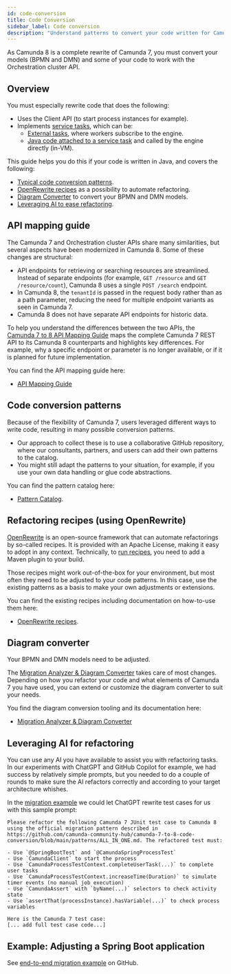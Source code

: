 ```yaml
---
id: code-conversion
title: Code Conversion
sidebar_label: Code conversion
description: "Understand patterns to convert your code written for Camunda 7 to run on Camunda 8."
---
```


As Camunda 8 is a complete rewrite of Camunda 7, you must convert your models (BPMN and DMN) and some of your code to work with the Orchestration cluster API.

## Overview

You must especially rewrite code that does the following:

- Uses the Client API (to start process instances for example).
- Implements [service tasks](/components/modeler/bpmn/service-tasks/service-tasks.md), which can be:
  - [External tasks](https://docs.camunda.org/manual/latest/user-guide/process-engine/external-tasks/#the-external-task-pattern), where workers subscribe to the engine.
  - [Java code attached to a service task](https://docs.camunda.org/manual/latest/user-guide/process-engine/delegation-code/) and called by the engine directly (in-VM).

This guide helps you do this if your code is written in Java, and covers the following:

- [Typical code conversion patterns](#code-conversion-patterns).
- [OpenRewrite recipes](#openrewrite-recipes) as a possibility to automate refactoring.
- [Diagram Converter](#diagram-converter) to convert your BPMN and DMN models.
- [Leveraging AI to ease refactoring](#leveraging-ai-for-refactoring).

## API mapping guide

The Camunda 7 and Orchestration cluster APIs share many similarities, but several aspects have been modernized in Camunda 8. Some of these changes are structural:

- API endpoints for retrieving or searching resources are streamlined. Instead of separate endpoints (for example, `GET /resource` and `GET /resource/count`), Camunda 8 uses a single `POST /search` endpoint.
- In Camunda 8, the `tenantId` is passed in the request body rather than as a path parameter, reducing the need for multiple endpoint variants as seen in Camunda 7.
- Camunda 8 does not have separate API endpoints for historic data.

To help you understand the differences between the two APIs, the [Camunda 7 to 8 API Mapping Guide](https://camunda-community-hub.github.io/camunda-7-to-8-code-conversion/) maps the complete Camunda 7 REST API to its Camunda 8 counterparts and highlights key differences. For example, why a specific endpoint or parameter is no longer available, or if it is planned for future implementation.

You can find the API mapping guide here:

- [API Mapping Guide](https://camunda-community-hub.github.io/camunda-7-to-8-code-conversion/)

## Code conversion patterns

Because of the flexibility of Camunda 7, users leveraged different ways to write code, resulting in many possible conversion patterns.

- Our approach to collect these is to use a collaborative GitHub repository, where our consultants, partners, and users can add their own patterns to the catalog.
- You might still adapt the patterns to your situation, for example, if you use your own data handling or glue code abstractions.

You can find the pattern catalog here:

- [Pattern Catalog](https://github.com/camunda-community-hub/camunda-7-to-8-code-conversion).

## Refactoring recipes (using OpenRewrite)

[OpenRewrite](https://docs.openrewrite.org/) is an open-source framework that can automate refactorings by so-called recipes. It is provided with an Apache License, making it easy to adopt in any context. Technically, to [run recipes](https://docs.openrewrite.org/running-recipes), you need to add a Maven plugin to your build.

Those recipes might work out-of-the-box for your environment, but most often they need to be adjusted to your code patterns. In this case, use the existing patterns as a basis to make your own adjustments or extensions.

You can find the existing recipes including documentation on how-to-use them here:

- [OpenRewrite recipes](https://github.com/camunda-community-hub/camunda-7-to-8-code-conversion/tree/main/recipes).

## Diagram converter

Your BPMN and DMN models need to be adjusted.

The [Migration Analyzer & Diagram Converter](https://github.com/camunda-community-hub/camunda-7-to-8-migration-analyzer) takes care of most changes. Depending on how you refactor your code and what elements of Camunda 7 you have used, you can extend or customize the diagram converter to suit your needs.

<!--
If your models also contain JUEL expressions, which are not supported in Camunda 8, they also need to be converted. Simple expressions are [directly converted by this code in the Diagram Converter](https://github.com/camunda-community-hub/camunda-7-to-8-migration-analyzer/blob/d6fda97d00f27b23fc87fd741134225a527f3de1/core/src/main/java/org/camunda/community/migration/converter/expression/ExpressionTransformer.java#L4). This can be extended to suit your needs. You can use the [FEEL Copilot](/components/early-access/alpha/feel-copilot/feel-copilot.md) to rewrite more complex expressions for you.

TODO document the expression transformer instead of referencing code. Or probably do a complete rewamp of this section to extract details to the readme - it is a bit arbitrary what is mentioned here - and probably also not fully aligned with latest changes.
Might also make sense to describe that above patterns also inform diagram conversion
 -->

You find the diagram conversion tooling and its documentation here:

- [Migration Analyzer & Diagram Converter](https://github.com/camunda-community-hub/camunda-7-to-8-migration-analyzer)

## Leveraging AI for refactoring

You can use any AI you have available to assist you with refactoring tasks. In our experiments with ChatGPT and GitHub Copilot for example, we had success by relatively simple prompts, but you needed to do a couple of rounds to make sure the AI refactors correctly and according to your target architecture whishes.

In the [migration example](https://github.com/camunda-community-hub/camunda-7-to-8-migration-example?tab=readme-ov-file#migrating-test-cases) we could let ChatGPT rewrite test cases for us with this sample prompt:

```
Please refactor the following Camunda 7 JUnit test case to Camunda 8 using the official migration pattern described in https://github.com/camunda-community-hub/camunda-7-to-8-code-conversion/blob/main/patterns/ALL_IN_ONE.md. The refactored test must:

- Use `@SpringBootTest` and `@CamundaSpringProcessTest`
- Use `CamundaClient` to start the process
- Use `CamundaProcessTestContext.completeUserTask(...)` to complete user tasks
- Use `CamundaProcessTestContext.increaseTime(Duration)` to simulate timer events (no manual job execution)
- Use `CamundaAssert` with `byName(...)` selectors to check activity state
- Use `assertThat(processInstance).hasVariable(...)` to check process variables

Here is the Camunda 7 test case:
[... add full test case code...]
```

## Example: Adjusting a Spring Boot application

See [end-to-end migration example](https://github.com/camunda-community-hub/camunda-7-to-8-migration-example) on GitHub.
